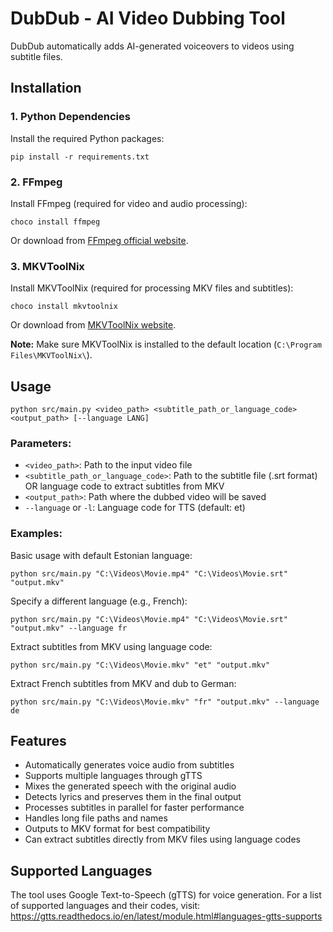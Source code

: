 # DubDub - AI Video Dubbing Tool

DubDub automatically adds AI-generated voiceovers to videos using subtitle files.

## Installation

### 1. Python Dependencies
Install the required Python packages:
```
pip install -r requirements.txt
```

### 2. FFmpeg
Install FFmpeg (required for video and audio processing):
```
choco install ffmpeg
```
Or download from [FFmpeg official website](https://ffmpeg.org/download.html).

### 3. MKVToolNix
Install MKVToolNix (required for processing MKV files and subtitles):
```
choco install mkvtoolnix
```
Or download from [MKVToolNix website](https://mkvtoolnix.download/downloads.html).

**Note:** Make sure MKVToolNix is installed to the default location (`C:\Program Files\MKVToolNix\`).

## Usage

```
python src/main.py <video_path> <subtitle_path_or_language_code> <output_path> [--language LANG]
```

### Parameters:

- `<video_path>`: Path to the input video file
- `<subtitle_path_or_language_code>`: Path to the subtitle file (.srt format) OR language code to extract subtitles from MKV
- `<output_path>`: Path where the dubbed video will be saved
- `--language` or `-l`: Language code for TTS (default: et)

### Examples:

Basic usage with default Estonian language:
```
python src/main.py "C:\Videos\Movie.mp4" "C:\Videos\Movie.srt" "output.mkv"
```

Specify a different language (e.g., French):
```
python src/main.py "C:\Videos\Movie.mp4" "C:\Videos\Movie.srt" "output.mkv" --language fr
```

Extract subtitles from MKV using language code:
```
python src/main.py "C:\Videos\Movie.mkv" "et" "output.mkv"
```

Extract French subtitles from MKV and dub to German:
```
python src/main.py "C:\Videos\Movie.mkv" "fr" "output.mkv" --language de
```

## Features

- Automatically generates voice audio from subtitles
- Supports multiple languages through gTTS
- Mixes the generated speech with the original audio
- Detects lyrics and preserves them in the final output
- Processes subtitles in parallel for faster performance
- Handles long file paths and names
- Outputs to MKV format for best compatibility
- Can extract subtitles directly from MKV files using language codes

## Supported Languages

The tool uses Google Text-to-Speech (gTTS) for voice generation. For a list of supported languages and their codes, visit:
https://gtts.readthedocs.io/en/latest/module.html#languages-gtts-supports 